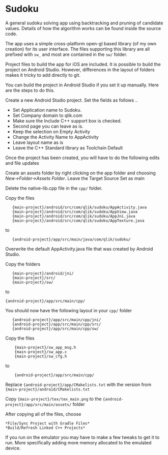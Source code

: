 # Sudoku

A general sudoku solving app using backtracking and pruning of candidate values. Details of how the algorithm works can be found inside the source code.

The app uses a simple cross-platform open-gl based library (of my own creation) for its user interface. The files supporting this library are all prefixed with `sw_` and most are contained in the `sw/` folder. 

Project files to build the app for iOS are included. It is possible to build the project on Android Studio. However, differences in the layout of folders makes it tricky to add directly to git.

You can build the project in Android Studio if you set it up manually. Here are the steps to do this.

Create a new Android Studio project. Set the fields as follows ..

- Set Application name to Sudoku.
- Set Company domain to qlik.com
- Make sure the Include C++ support box is checked.
- Second page you can leave as is.
- Keep the selection on Empty Activity
- Change the Activity Name to AppActivity
- Leave layout name as is
- Leave the C++ Standard library as Toolchain Default    

Once the project has been created, you will have to do the following edits and file updates

Create an assets folder by right clicking on the app folder and choosing *New->Folder->Assets Folder*. Leave the Target Source Set as main

Delete the native-lib.cpp file in the `cpp/` folder.

Copy the files

```
   {main-project}/android/src/com/qlik/sudoku/AppActivity.java
   {main-project}/android/src/com/qlik/sudoku/AppView.java
   {main-project}/android/src/com/qlik/sudoku/AppJni.java
   {main-project}/android/src/com/qlik/sudoku/AppTexture.java
```
to
 
```
   {android-project}/app/src/main/java/com/qlik/sudoku/
``` 
Overwrite the default AppActivity.java file that was created by Android Studio.

Copy the folders

```
   {main-project}/android/jni/
   {main-project}/src/
   {main-project}/sw/
```   
   to 
   
```
{android-project}/app/src/main/cpp/
```
 
You should now have the following layout in your `cpp/` folder
```   
   {android-project}/app/src/main/cpp/jni/
   {android-project}/app/src/main/cpp/src/
   {android-project}/app/src/main/cpp/sw/
```

Copy the files 

```
	{main-project}/sw_app_msg.h
	{main-project}/sw_app.c
	{main-project}/sw_cfg.h
```	
to 

```
	{android-project}/app/src/main/cpp/
```

Replace `{android-project}/app/CMakelists.txt` with the version from `{main-project}/android/CMakelists.txt`

Copy `{main-project}/tex/tex_main.png` to the `{android-project}/app/src/main/assets/` folder

After copying all of the files, choose

	*File/Sync Project with Gradle Files*
	*Build/Refresh Linked C++ Projects*
	
If you run on the emulator you may have to make a few tweaks to get it to run. More specifically adding more memory allocated to the emulated device.
